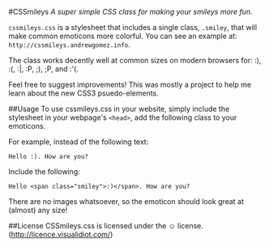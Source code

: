 #CSSmileys
*A super simple CSS class for making your smileys more fun.*

`cssmileys.css` is a stylesheet that includes a single class, `.smiley`, that will make common emoticons more colorful. You can see an example at: `http://cssmileys.andrewgomez.info`. 

The class works decently well at common sizes on modern browsers for: :), :(, :|, :P, ;), ;P, and :'(.

Feel free to suggest improvements! This was mostly a project to help me learn about the new CSS3 psuedo-elements.

##Usage
To use cssmileys.css in your website, simply include the stylesheet in your webpage's `<head>`, add the following class to your emoticons.

For example, instead of the following text:
```
Hello :). How are you?
```

Include the following:
```
Hello <span class="smiley">:)</span>. How are you?
```

There are no images whatsoever, so the emoticon should look great at (almost) any size!

##License
CSSmileys.css is licensed under the &#9786; license. (http://licence.visualidiot.com/)
